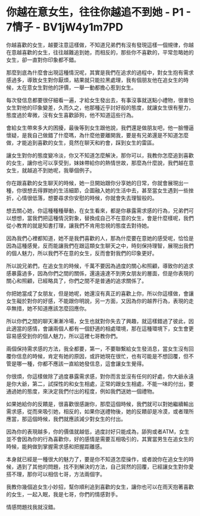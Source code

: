 # 你越在意女生，往往你越追不到她 - P1 - 7情子 - BV1jW4y1m7PD

你越喜歡的女生，越要注意這樣做，不知道兄弟們有沒有發現這樣一個規律，你越在意越喜歡的女生，往往越難追到她，而相反的，那些你不喜歡的，平常忽略她的女生，卻一直對你印象都不錯。

那麼到底為什麼會出現這種情況呢，其實是我們在追求的過程中，對女生抱有需求感過多，導致女生對你厭煩，結果就只能拉黑處理，我有個朋友他在追女生的時候，太在意女生對他的評價，一舉一動都擔心惹到女生。

每次發信息都要很仔細看一遍，才給女生發出去，有事沒事就送點小禮物，很害怕女生對他的印象變差，久而久之，他那種近乎討好般的態度，就讓女生很有壓力，態度過於卑微，沒有女生喜歡舔狗，他不知道這些行為。

會給女生帶來多大的困擾，最後等到女生跟他說，我們還是做朋友吧，他一臉懵逼懷疑，是我自己做錯了什麼嗎，為什麼他要離開我，要是有兄弟還是不知道怎麼做，才能追到喜歡的女生，竟然在聊天和約會，踩到女生的雷區。

讓女生對你的態度變冷淡，你又不知道怎麼解決，那你可以，我教你怎麼追到喜歡的女生，讓你也可以享受到，妹妹帶給你的熱情世故，那麼為什麼說，我們越在意女生，就越追不到她呢，我舉個例子。

你在跟喜歡的女生聊天的時候，她一旦開始跟你分享她的日常，你就會展現出一種，你很想去得罪她的生活細節，企圖融入她的生活中去，甚至當女生遇到一些挫折，心情很低落，想要尋求你安慰的時候，你就會失去理智般的。

想去關心她，你這種種種舉動，在女生看來，都是你暴露需求感的行為，兄弟們可以想想，當我們把這種情況對象，替換成自己不在意的女生，會是什麼樣呢，我們從小教育的就是知書打理，讓我們不肯用忽視的態度去對待她。

因為我們心裡都知道，她不是我們喜歡的人，那為什麼要在意她的感受呢，恰恰是因為這種感覺，反而能讓我們在跟這類女生聊天之中，時刻保持理智，展現出我們的個人魅力，所以我們不在意的女生，反而會對我們的印象更好。

所以說兄弟們，在追女生的時候，千萬不要因為過度的關心和照顧，導致你的追求感暴露過多，因為你們之間的關係，還遠遠達不到男女朋友的層面，但是你表現的關心和照顧，已經略具了，你們之間不是普通的追求關係了。

你把她當成了女朋友，但是她呢，她還沒有真正的喜歡上你，所以你這樣做，會讓女生礙於對你的好感，不能跟你明說，另一方面，又因為你的越界行為，表現的走卒無措，她不知道應該怎麼回應你。

所以你們之間的聊天漸漸冷場，女生也就對你失去了興趣，就這樣錯過了彼此，因此適當的感情，會讓兩個人都有一個舒適的相處環境，那在這種環境下，女生會更容易感受到你的個人魅力，所以這裡七哥教你們。

兩個保持需求感的方法，我全都要，第一，不要聯繫給女生發消息，當女生沒有回覆你信息的時候，肯定有她的原因，或許她現在很忙，也有可能是不想回覆，但不管是哪一種，你都不應該一直給她發信息，這會讓女生覺得。

你很煩，你這樣做除了過度暴露需求感，對你而言並沒有任何的好處，你大爺永遠是你大爺，第二，試探性的和女生相處，正常的跟女生相處，不能一味的付出，要通過她的態度，來決定我們付出的程度，例如我們送她一個禮物。

如果她給你的反饋是，很喜歡很感謝你，那麼這個時候，我們就可以對她繼續輸出需求感，從而來吸引她，相反的，如果你送禮物後，她的反饋卻是冷漠，或者理所應當，那這個時候，我們就應該減少對女生的付出。

因為你的表現越多，你的價值就越低，過度討好只能成為，舔狗或者ATM，女生並不會因為你的行為喜歡你，好的感情是需要互相吸引的，其實當男生在追女生的時候，能夠做到掌握需求感和把握距離感。

本身就已經是一種很大的魅力了，要是你不知道怎麼操作，或者說你在追女生的時候，遇到了其他的問題，找不到解決的方法，自己貿然的回覆，已經讓女生對你愛搭不理，那你可以相信七哥，方法兩個字。

我教你幾個追女生小妙招，幫你順利追到喜歡的女生，讓你也可以在雨天抱著喜歡的女生，一起入眠，我是七哥，你們的情感對手。

情感問題找我就沒錯。